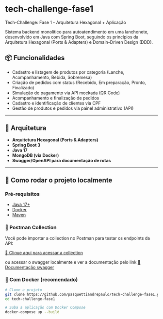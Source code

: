# tech-challenge-fase1
Tech-Challenge: Fase 1 - Arquitetura Hexagonal + Aplicação

Sistema backend monolítico para autoatendimento em uma lanchonete, desenvolvido em Java com Spring Boot, seguindo os princípios da Arquitetura Hexagonal (Ports & Adapters) e Domain-Driven Design (DDD).

## 📦 Funcionalidades

- Cadastro e listagem de produtos por categoria (Lanche, Acompanhamento, Bebida, Sobremesa)
- Criação de pedidos com status (Recebido, Em preparação, Pronto, Finalizado)
- Simulação de pagamento via API mockada (QR Code)
- Acompanhamento e finalização de pedidos
- Cadastro e identificação de clientes via CPF
- Gestão de produtos e pedidos via painel administrativo (API)

---

## 🧱 Arquitetura

- **Arquitetura Hexagonal (Ports & Adapters)**
- **Spring Boot 3**
- **Java 17**
- **MongoDB (via Docker)**
- **Swagger/OpenAPI para documentação de rotas**

---

## 🚀 Como rodar o projeto localmente

### Pré-requisitos

- [Java 17+](https://adoptium.net/)
- [Docker](https://www.docker.com/)
- [Maven](https://maven.apache.org/)

### 📮 Postman Collection

Você pode importar a collection no Postman para testar os endpoints da API:

[🔗 Clique aqui para acessar a collection](https://github.com/pasquettiandrepaulo/tech-challenge-fase1/raw/main/TechChallenge.postman_collection.json)

ou acessar o swagger localmente e ver a documentação pelo link [🔗 Documentação swagger](http://localhost:8080/swagger-ui/index.html)

### 🐳 Com Docker (recomendado)


```bash
# Clone o projeto
git clone https://github.com/pasquettiandrepaulo/tech-challenge-fase1.git
cd tech-challenge-fase1

# Suba a aplicação com Docker Compose
docker-compose up --build

